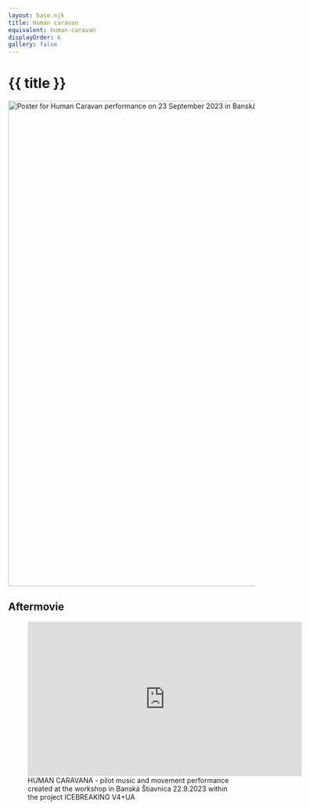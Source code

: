```yaml
---
layout: base.njk
title: Human caravan
equivalent: human-caravan
displayOrder: 6
gallery: false
---
```


# {{ title }}

<img src="/img/human-caravan.jpg" alt="Poster for Human Caravan performance on 23 September 2023 in Banská Štiavnica" width="700" height="990">

## Aftermovie

<figure>
	<iframe width="560" height="315" src="https://www.youtube.com/embed/-ytKNl4xSfU?si=h9TSMuLh7wzw6LBz" title="YouTube video player" frameborder="0" allow="accelerometer; autoplay; clipboard-write; encrypted-media; gyroscope; picture-in-picture; web-share" allowfullscreen></iframe>
	<figcaption>HUMAN CARAVANA - pilot music and movement performance created at the workshop in Banská Štiavnica 22.9.2023 within the project ICEBREAKING V4+UA</figcaption>
</figure>